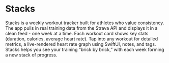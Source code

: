 # Stacks

Stacks is a weekly workout tracker built for athletes who value consistency. The app pulls in real training data from the Strava API and displays it in a clean feed - one week at a time. Each workout card shows key stats (duration, calories, average heart rate). Tap into any workout for detailed metrics, a live-rendered heart rate graph using SwiftUI, notes, and tags. Stacks helps you see your training “brick by brick,” with each week forming a new stack of progress.
